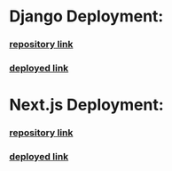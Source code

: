 # Django Deployment:

### [repository link ](https://github.com/RaniaAbdullahh/CS-BE)


### [deployed link](https://cs-be.vercel.app/)

# Next.js Deployment:

### [repository link ](https://github.com/RaniaAbdullahh/cooki-stand-FE)

### [deployed link](https://cooki-stand-fe.vercel.app/)